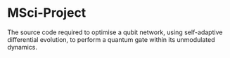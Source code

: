 # MSci-Project

The source code required to optimise a qubit network, using self-adaptive differential evolution, to perform a quantum gate within its unmodulated dynamics.

